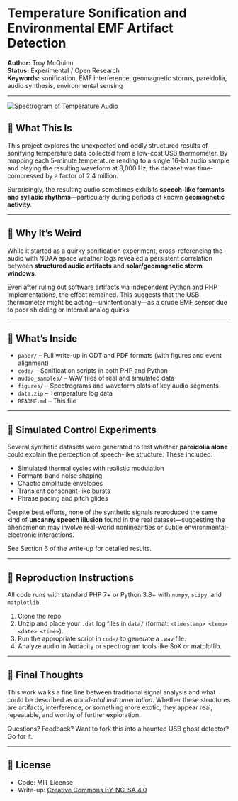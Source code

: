 # Temperature Sonification and Environmental EMF Artifact Detection

**Author:** Troy McQuinn  
**Status:** Experimental / Open Research  
**Keywords:** sonification, EMF interference, geomagnetic storms, pareidolia, audio synthesis, environmental sensing

---

![Spectrogram of Temperature Audio](figures/spectrogram1.png)

## 🧊 What This Is

This project explores the unexpected and oddly structured results of sonifying temperature data collected from a low-cost USB thermometer. By mapping each 5-minute temperature reading to a single 16-bit audio sample and playing the resulting waveform at 8,000 Hz, the dataset was time-compressed by a factor of 2.4 million.

Surprisingly, the resulting audio sometimes exhibits **speech-like formants and syllabic rhythms**—particularly during periods of known **geomagnetic activity**.

---

## 📡 Why It’s Weird

While it started as a quirky sonification experiment, cross-referencing the audio with NOAA space weather logs revealed a persistent correlation between **structured audio artifacts** and **solar/geomagnetic storm windows**.

Even after ruling out software artifacts via independent Python and PHP implementations, the effect remained. This suggests that the USB thermometer might be acting—unintentionally—as a crude EMF sensor due to poor shielding or internal analog quirks.

---

## 📁 What’s Inside

- `paper/` – Full write-up in ODT and PDF formats (with figures and event alignment)
- `code/` – Sonification scripts in both PHP and Python
- `audio_samples/` – WAV files of real and simulated data
- `figures/` – Spectrograms and waveform plots of key audio segments
- `data.zip` – Temperature log data
- `README.md` – This file

---

## 🔬 Simulated Control Experiments

Several synthetic datasets were generated to test whether **pareidolia alone** could explain the perception of speech-like structure. These included:

- Simulated thermal cycles with realistic modulation
- Formant-band noise shaping
- Chaotic amplitude envelopes
- Transient consonant-like bursts
- Phrase pacing and pitch glides

Despite best efforts, none of the synthetic signals reproduced the same kind of **uncanny speech illusion** found in the real dataset—suggesting the phenomenon may involve real-world nonlinearities or subtle environmental-electronic interactions.

See Section 6 of the write-up for detailed results.

---

## 🧪 Reproduction Instructions

All code runs with standard PHP 7+ or Python 3.8+ with `numpy`, `scipy`, and `matplotlib`.

1. Clone the repo.
2. Unzip and place your `.dat` log files in `data/` (format: `<timestamp> <temp> <date> <time>`).
3. Run the appropriate script in `code/` to generate a `.wav` file.
4. Analyze audio in Audacity or spectrogram tools like SoX or matplotlib.

---

## 🧠 Final Thoughts

This work walks a fine line between traditional signal analysis and what could be described as *accidental instrumentation*. Whether these structures are artifacts, interference, or something more exotic, they appear real, repeatable, and worthy of further exploration.

Questions? Feedback? Want to fork this into a haunted USB ghost detector? Go for it.

---

## 📜 License

- Code: MIT License
- Write-up: [Creative Commons BY-NC-SA 4.0](https://creativecommons.org/licenses/by-nc-sa/4.0/)
